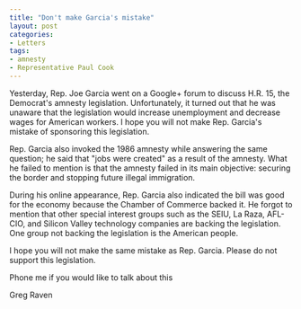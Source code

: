 ```yaml
---
title: "Don't make Garcia's mistake"
layout: post
categories:
- Letters
tags:
- amnesty
- Representative Paul Cook
---
```


Yesterday, Rep. Joe Garcia went on a Google+ forum to discuss H.R. 15, the Democrat's amnesty legislation. Unfortunately, it turned out that he was unaware that the legislation would increase unemployment and decrease wages for American workers. I hope you will not make Rep. Garcia's mistake of sponsoring this legislation.

Rep. Garcia also invoked the 1986 amnesty while answering the same question; he said that "jobs were created" as a result of the amnesty. What he failed to mention is that the amnesty failed in its main objective: securing the border and stopping future illegal immigration.

During his online appearance, Rep. Garcia also indicated the bill was good for the economy because the Chamber of Commerce backed it. He forgot to mention that other special interest groups such as the SEIU, La Raza, AFL-CIO, and Silicon Valley technology companies are backing the legislation. One group not backing the legislation is the American people.

I hope you will not make the same mistake as Rep. Garcia. Please do not support this legislation.

Phone me if you would like to talk about this

Greg Raven
